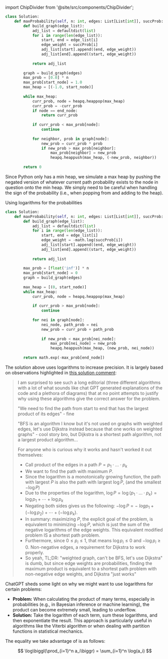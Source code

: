 import ChipDivider from '@site/src/components/ChipDivider';

```python
class Solution:
    def maxProbability(self, n: int, edges: List[List[int]], succProb: List[float], start_node: int, end_node: int) -> float:
        def build_graph(edge_list):
            adj_list = defaultdict(list)
            for i in range(len(edge_list)):
                start, end = edge_list[i]
                edge_weight = succProb[i]
                adj_list[start].append((end, edge_weight))
                adj_list[end].append((start, edge_weight))
                
            return adj_list
        
        graph = build_graph(edges)
        max_prob = [0.0] * n
        max_prob[start_node] = 1.0
        max_heap = [(-1.0, start_node)]
        
        while max_heap:
            curr_prob, node = heapq.heappop(max_heap)
            curr_prob = -curr_prob
            if node == end_node:
                return curr_prob
            
            if curr_prob < max_prob[node]:
                continue
                
            for neighbor, prob in graph[node]:
                new_prob = curr_prob * prob
                if new_prob > max_prob[neighbor]:
                    max_prob[neighbor] = new_prob
                    heapq.heappush(max_heap, (-new_prob, neighbor))
                    
        return 0
```

Since Python only has a min heap, we simulate a max heap by pushing the negated version of whatever current path probability exists to the node in question onto the min heap. We simply need to be careful when handling the sign of the probability (i.e., when popping from and adding to the heap).


<ChipDivider>Using logarithms for the probabilities</ChipDivider> 

```python
class Solution:
    def maxProbability(self, n: int, edges: List[List[int]], succProb: List[float], start_node: int, end_node: int) -> float:
        def build_graph(edge_list):
            adj_list = defaultdict(list)
            for i in range(len(edge_list)):
                start, end = edge_list[i]
                edge_weight = -math.log(succProb[i])
                adj_list[start].append((end, edge_weight))
                adj_list[end].append((start, edge_weight))
                
            return adj_list
        
        max_prob = [float('inf')] * n
        max_prob[start_node] = 0
        graph = build_graph(edges)
        
        max_heap = [(0, start_node)]
        while max_heap:
            curr_prob, node = heapq.heappop(max_heap)
            
            if curr_prob > max_prob[node]:
                continue
            
            for nei in graph[node]:
                nei_node, path_prob = nei
                new_prob = curr_prob + path_prob
                
                if new_prob < max_prob[nei_node]:
                    max_prob[nei_node] = new_prob
                    heapq.heappush(max_heap, (new_prob, nei_node))
        
        return math.exp(-max_prob[end_node])
```

The solution above uses logarithms to increase precision. It is largely based on observations highlighted in [this solution comment](https://leetcode.com/problems/path-with-maximum-probability/solution/1947323):

> I am surprised to see such a long editorial (three different algorithms with a lot of what sounds like chat GPT generated explanations of the code and a plethora of diagrams) that at no point attempts to justify why using these algorithms give the correct answer for the problem.
>
> "We need to find the path from start to end that has the largest product of its edges" - fine
>
> "BFS is an algorithm I know but it's not used on graphs with weighted edges, let's use Dijkstra instead because that one works on weighted graphs" - cool story bro, but Dijkstra is a shortest path algorithm, not a largest product algorithm...
>
> For anyone who is curious why it works and hasn't worked it out themselves:
>
> - Call product of the edges in a path $P = p_1 \cdot\ldots\cdot p_k$
> - We want to find the path with maximum $P$.
> - Since the logarithm is a monotonically growing function, the path with largest $P$ is also the path with largest $\log P$, (and the smallest $-\log P$)
> - Due to the properties of the logarithm, $\log P = \log(p_1 \cdot\ldots\cdot p_k) = \log p_1 + \cdots + \log p_k$
> - Negating both sides gives us the following: $-\log P = -\ log p_1 + (-\log p_2) + \cdots + (-\log p_k)$.
> - In summary: maximizing $P$, the explicit goal of the problem, is equivalent to minimizing $-\log P$, which is just the sum of the negative logarithms of the edge weights. This equivalent modified problem IS a shortest path problem.
> - Furthermore, since $0 \leq p_i \leq 1$, that means $\log p_i \leq 0$ and $-\log p_i \geq 0$. Non-negative edges, a requirement for Dijkstra to work properly.
> - So yeah, TL;DR: "weighted graph, can't be BFS, let's use Dijkstra" is dumb, but since edge weights are probabilities, finding the maximum product is equivalent to a shortest path problem with non-negative edge weights, and Dijkstra "just works"

ChatGPT sheds some light on why we might want to use logarithms for certain problems:

- **Problem:** When calculating the product of many terms, especially in probabilities (e.g., in Bayesian inference or machine learning), the product can become extremely small, leading to underflow.
- **Solution:** Take the logarithm of each term, sum these logarithms, and then exponentiate the result. This approach is particularly useful in algorithms like the Viterbi algorithm or when dealing with partition functions in statistical mechanics.

The equality we take advantage of is as follows:

$$
\log\biggl(\prod_{i=1}^n a_i\biggr) = \sum_{i=1}^n \log(a_i)
$$
